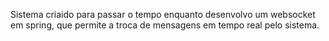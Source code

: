 Sistema criaido para passar o tempo enquanto desenvolvo um websocket em spring, que permite a troca de mensagens em tempo real pelo sistema.
